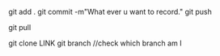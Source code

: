 git add .
git commit -m"What ever u want to record."
git push

git pull

git clone LINK
git branch //check which branch am I

